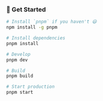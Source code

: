 ### 🏃‍ Get Started

```bash
# Install `pnpm` if you haven't 😃
npm install -g pnpm

# Install dependencies
pnpm install

# Develop
pnpm dev

# Build
pnpm build

# Start production
pnpm start
```
